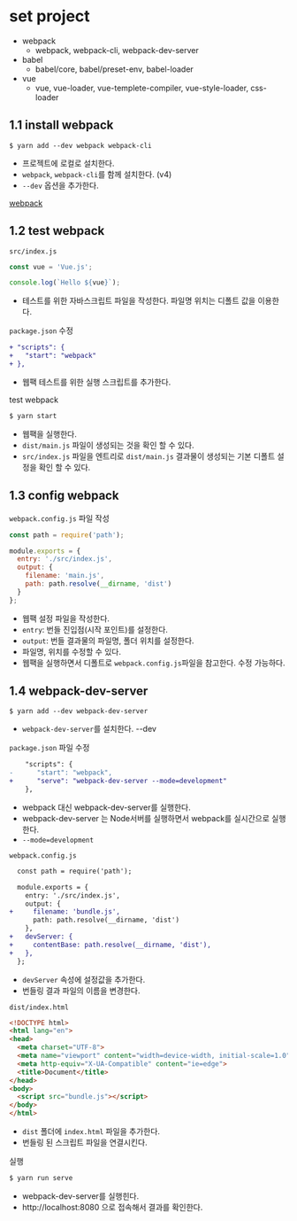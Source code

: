 # set project
- webpack
  - webpack, webpack-cli, webpack-dev-server
- babel
  - babel/core, babel/preset-env, babel-loader
- vue
  - vue, vue-loader, vue-templete-compiler, vue-style-loader, css-loader

## 1.1 install webpack
```
$ yarn add --dev webpack webpack-cli
```
- 프로젝트에 로컬로 설치한다.
- `webpack`, `webpack-cli`를 함께 설치한다. (v4)
- `--dev` 옵션을 추가한다.

[webpack](https://webpack.js.org/)

## 1.2 test webpack
`src/index.js`
``` js
const vue = 'Vue.js';

console.log(`Hello ${vue}`);
```
- 테스트를 위한 자바스크립트 파일을 작성한다. 파일명 위치는 디폴트 값을 이용한다.

`package.json` 수정
``` diff
+ "scripts": {
+   "start": "webpack"
+ },
```
- 웹팩 테스트를 위한 실행 스크립트를 추가한다.

test webpack
``` bash
$ yarn start
```
- 웹팩을 실행한다.
- `dist/main.js` 파일이 생성되는 것을 확인 할 수 있다.
- `src/index.js` 파일을 엔트리로 `dist/main.js` 결과물이 생성되는 기본 디폴트 설정을 확인 할 수 있다.

## 1.3 config webpack
`webpack.config.js` 파일 작성

``` js
const path = require('path');

module.exports = {
  entry: './src/index.js',
  output: {
    filename: 'main.js',
    path: path.resolve(__dirname, 'dist')
  }
};
```

- 웹팩 설정 파일을 작성한다.
- `entry`: 번들 진입점(시작 포인트)를 설정한다.
- `output`: 번들 결과물의 파일명, 폴더 위치를 설정한다.
- 파일명, 위치를 수정할 수 있다.
- 웹팩을 실행하면서 디폴트로 `webpack.config.js`파일을 참고한다. 수정 가능하다.

## 1.4 webpack-dev-server
```
$ yarn add --dev webpack-dev-server
```
- `webpack-dev-server`를 설치한다. --dev


`package.json` 파일 수정
``` diff
    "scripts": {
-      "start": "webpack",
+      "serve": "webpack-dev-server --mode=development"
    },
```
- webpack 대신 webpack-dev-server를 실행한다.
- webpack-dev-server 는 Node서버를 실행하면서 webpack를 실시간으로 실행한다.
- `--mode=development`

`webpack.config.js`
``` diff
  const path = require('path');

  module.exports = {
    entry: './src/index.js',
    output: {
+     filename: 'bundle.js',
      path: path.resolve(__dirname, 'dist')
    },
+   devServer: {
+     contentBase: path.resolve(__dirname, 'dist'),
+   },
  };
```
- `devServer` 속성에 설정값을 추가한다.
- 번들링 결과 파일의 이름을 변경한다.

`dist/index.html`
``` html
<!DOCTYPE html>
<html lang="en">
<head>
  <meta charset="UTF-8">
  <meta name="viewport" content="width=device-width, initial-scale=1.0">
  <meta http-equiv="X-UA-Compatible" content="ie=edge">
  <title>Document</title>
</head>
<body>
  <script src="bundle.js"></script>
</body>
</html>
```
- `dist` 폴더에 `index.html` 파일을 추가한다.
- 번들링 된 스크립트 파일을 연결시킨다.

실행
``` bash
$ yarn run serve
```
- webpack-dev-server를 실행힌다.
- http://localhost:8080 으로 접속해서 결과를 확인한다.
